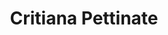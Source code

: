 ---
title: "Critiana Pettinate"
url: /ciudad-autonoma-de-buenos-aires/critiana-pettinate/
shop: óptico
---